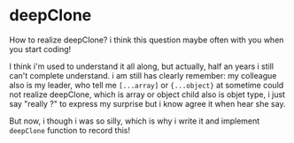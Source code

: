 # deepClone

How to realize deepClone? i think this question maybe often with you when you start coding!

I think i'm used to understand it all along, but actually, half an years i still can't complete understand. i am still has clearly remember: my colleague also is my leader, who tell me `[...array]` or `{...object}` at sometime could not realize deepClone, which is array or object child also is objet type, i just say "really ?" to express my surprise but i know agree it when hear she say.

But now, i though i was so silly, which is why i write it and implement `deepClone` function to record this!
